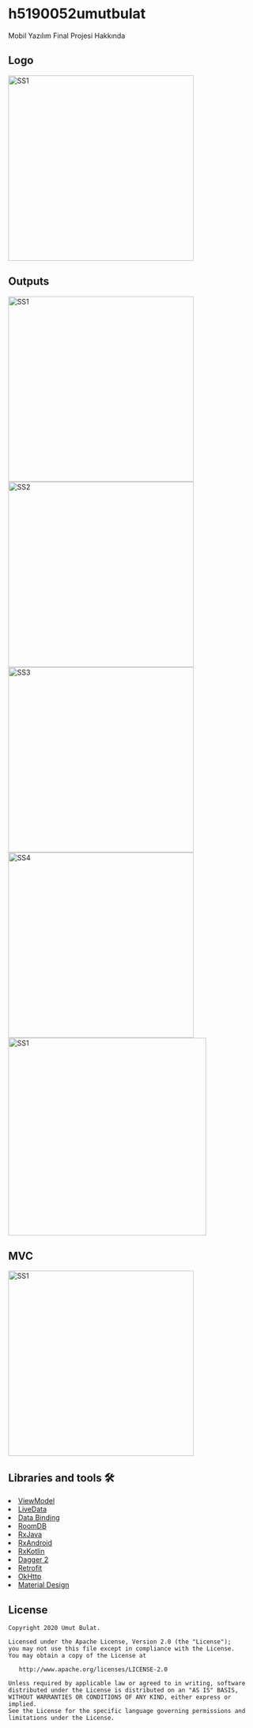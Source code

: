 # h5190052umutbulat
Mobil Yazılım Final Projesi Hakkında
<h2 id="Logo">Logo</h2>
<p>
  <img height= "375"  src="https://github.com/UmutBulat/h5190052umutbulat/blob/main/Screens/logo.png" alt="SS1" />

</p>

<h2 id="Outputs">Outputs</h2>
<p>
  <img height= "375"  src="https://github.com/UmutBulat/h5190052umutbulat/blob/main/Screens/e1.png" alt="SS1" />
  <img height= "375"  src="https://github.com/UmutBulat/h5190052umutbulat/blob/main/Screens/e2.png" alt="SS2" />
  <img height= "375"  src="https://github.com/UmutBulat/h5190052umutbulat/blob/main/Screens/e3.png" alt="SS3" />
  <img height= "375"  src="https://github.com/UmutBulat/h5190052umutbulat/blob/main/Screens/e4.png" alt="SS4" />
  <img height= "400"  src="https://github.com/UmutBulat/h5190052umutbulat/blob/main/Screens/e5.png" alt="SS1" />

</p>

<h2 id="MVC">MVC</h2>
<p>
  <img height= "375"  src="https://github.com/UmutBulat/h5190052umutbulat/blob/main/Screens/mvc.png" alt="SS1" />

</p>


## Libraries and tools 🛠
<li><a href="https://developer.android.com/topic/libraries/architecture/viewmodel">ViewModel</a></li>
<li><a href="https://developer.android.com/topic/libraries/architecture/livedata">LiveData</a></li>
<li><a href="https://developer.android.com/topic/libraries/data-binding">Data Binding</a></li>
<li><a href="https://developer.android.com/topic/libraries/architecture/room">RoomDB</a></li>
<li><a href="https://github.com/ReactiveX/RxJava">RxJava</a></li>
<li><a href="https://github.com/ReactiveX/RxAndroid">RxAndroid</a></li>
<li><a href="https://github.com/ReactiveX/RxKotlin">RxKotlin</a></li>
<li><a href="https://github.com/google/dagger">Dagger 2</a></li>
<li><a href="https://square.github.io/retrofit/">Retrofit</a></li>
<li><a href="https://github.com/square/okhttp">OkHttp</a></li>
<li><a href="https://material.io/develop/android/docs/getting-started/">Material Design</a></li>


License
--------


    Copyright 2020 Umut Bulat.

    Licensed under the Apache License, Version 2.0 (the "License");
    you may not use this file except in compliance with the License.
    You may obtain a copy of the License at

       http://www.apache.org/licenses/LICENSE-2.0

    Unless required by applicable law or agreed to in writing, software
    distributed under the License is distributed on an "AS IS" BASIS,
    WITHOUT WARRANTIES OR CONDITIONS OF ANY KIND, either express or implied.
    See the License for the specific language governing permissions and
    limitations under the License.

